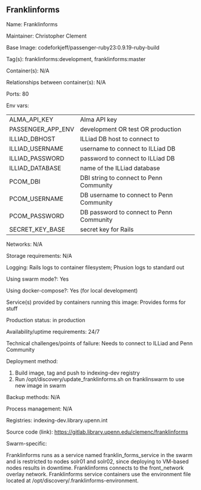 ## Franklinforms

Name: Franklinforms

Maintainer: Christopher Clement

Base Image: codeforkjeff/passenger-ruby23:0.9.19-ruby-build

Tag(s): franklinforms:development, franklinforms:master

Container(s): N/A

Relationships between container(s): N/A

Ports: 80

Env vars:

|   |   |
|---|---|
|ALMA_API_KEY | Alma API key |
| PASSENGER_APP_ENV | development OR test OR production |
| ILLIAD_DBHOST | ILLiad DB host to connect to |
| ILLIAD_USERNAME | username to connect to ILLiad DB |
| ILLIAD_PASSWORD | password to connect to ILLiad DB |
| ILLIAD_DATABASE | name of the ILLiad database |
| PCOM_DBI | DBI string to connect to Penn Community |
| PCOM_USERNAME | DB username to connect to Penn Community |
| PCOM_PASSWORD | DB password to connect to Penn Community |
| SECRET_KEY_BASE | secret key for Rails |

Networks: N/A

Storage requirements: N/A

Logging: Rails logs to container filesystem; Phusion logs to standard out

Using swarm mode?: Yes

Using docker-compose?: Yes (for local development)

Service(s) provided by containers running this image: Provides forms for stuff

Production status: in production

Availability/uptime requirements: 24/7

Technical challenges/points of failure: Needs to connect to ILLiad and Penn Community

Deployment method:
1. Build image, tag and push to indexing-dev registry
1. Run /opt/discovery/update_franklinforms.sh on franklinswarm to use new image in swarm

Backup methods: N/A

Process management: N/A

Registries: indexing-dev.library.upenn.int

Source code (link): https://gitlab.library.upenn.edu/clemenc/franklinforms

Swarm-specific:

Franklinforms runs as a service named franklin_forms_service in the swarm and is restricted to nodes solr01 and solr02, since deploying to VM-based nodes results in downtime. Franklinforms connects to the front_network overlay network. Franklinforms service containers use the environment file located at /opt/discovery/.franklinforms-environment.
